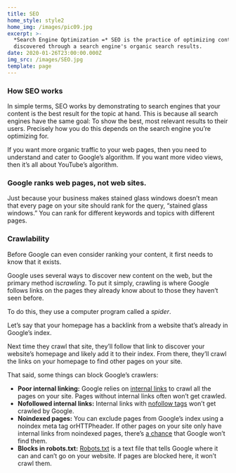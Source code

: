 ```yaml
---
title: SEO
home_style: style2
home_img: /images/pic09.jpg
excerpt: >-
  *Search Engine Optimization =* SEO is the practice of optimizing content to be
  discovered through a search engine's organic search results.
date: 2020-01-26T23:00:00.000Z
img_src: /images/SEO.jpg
template: page
---
```

### How SEO works

In simple terms, SEO works by demonstrating to search engines that your content is the best result for the topic at hand. This is because all search engines have the same goal: To show the best, most relevant results to their users. Precisely how you do this depends on the search engine you’re optimizing for.

If you want more organic traffic to your web pages, then you need to understand and cater to Google’s algorithm. If you want more video views, then it’s all about YouTube’s algorithm.

### Google ranks web pages, not web sites.

Just because your business makes stained glass windows doesn’t mean that every page on your site should rank for the query, “stained glass windows.” You can rank for different keywords and topics with different pages.

### Crawlability

Before Google can even consider ranking your content, it first needs to know that it exists.

Google uses several ways to discover new content on the web, but the primary method is*crawling*. To put it simply, crawling is where Google follows links on the pages they already know about to those they haven’t seen before.

To do this, they use a computer program called a *spider*.

Let’s say that your homepage has a backlink from a website that’s already in Google’s index.

Next time they crawl that site, they’ll follow that link to discover your website’s homepage and likely add it to their index. From there, they’ll crawl the links on your homepage to find other pages on your site.

That said, some things can block Google’s crawlers:

* **Poor internal linking:** Google relies on [internal links](https://ahrefs.com/blog/internal-links-for-seo/) to crawl all the pages on your site. Pages without internal links often won’t get crawled.
* **Nofollowed internal links:** Internal links with [nofollow tags](https://ahrefs.com/blog/nofollow-links/) won’t get crawled by Google.
* **Noindexed pages:** You can exclude pages from Google’s index using a noindex meta tag orHTTPheader. If other pages on your site only have internal links from noindexed pages, there’s [a chance](https://www.seroundtable.com/google-long-term-noindex-follow-24990.html) that Google won’t find them.
* **Blocks in robots.txt:** [Robots.txt](https://ahrefs.com/blog/robots-txt/) is a text file that tells Google where it can and can’t go on your website. If pages are blocked here, it won’t crawl them.
